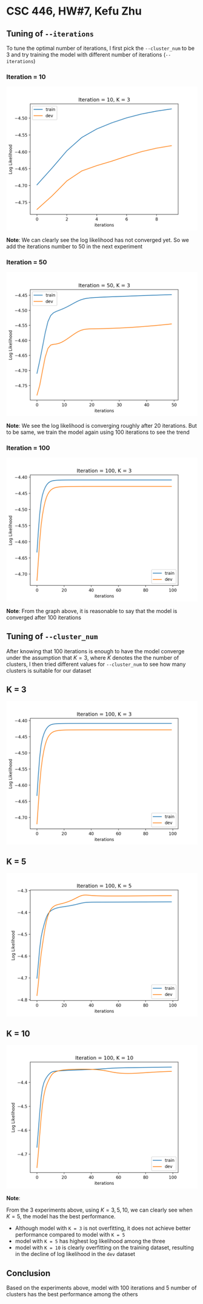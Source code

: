 # CSC 446, HW#7, Kefu Zhu

## Tuning of `--iterations`

To tune the optimal number of iterations, I first pick the `--cluster_num` to be $3$ and try training the model with different number of iterations (`--iterations`)

### Iteration = 10
<img src='graphs/iter-10-K-3.png'>

**Note**: We can clearly see the log likelihood has not converged yet. So we add the iterations number to $50$ in the next experiment

### Iteration = 50
<img src='graphs/iter-50-K-3.png'>

**Note**: We see the log likelihood is converging roughly after $20$ iterations. But to be same, we train the model again using $100$ iterations to see the trend

### Iteration = 100
<img src='graphs/iter-100-K-3.png'>

**Note**: From the graph above, it is reasonable to say that the model is converged after $100$ iterations

## Tuning of `--cluster_num`

After knowing that $100$ iterations is enough to have the model converge under the assumption that $K = 3$, where $K$ denotes the the number of clusters, I then tried different values for `--cluster_num` to see how many clusters is suitable for our dataset

## K = 3
<img src='graphs/iter-100-K-3.png'>

## K = 5
<img src='graphs/iter-100-K-5.png'>

## K = 10
<img src='graphs/iter-100-K-10.png'>

**Note**:

From the $3$ experiments above, using $K = 3,5,10$, we can clearly see when $K=5$, the model has the best performance.

- Although model with `K = 3` is not overfitting, it does not achieve better performance compared to model with `K = 5`
- model with `K = 5` has highest log likelihood among the three
- model with `K = 10` is clearly overfitting on the training dataset, resulting in the decline of log likelihood in the `dev` dataset

## Conclusion

Based on the experiments above, model with $100$ iterations and $5$ number of clusters has the best performance among the others